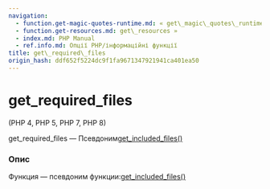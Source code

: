 ```yaml
---
navigation:
  - function.get-magic-quotes-runtime.md: « get\_magic\_quotes\_runtime
  - function.get-resources.md: get\_resources »
  - index.md: PHP Manual
  - ref.info.md: Опції PHP/інформаційні функції
title: get\_required\_files
origin_hash: ddf652f5224dc9f1fa9671347921941ca401ea50
---
```

# get\_required\_files

(PHP 4, PHP 5, PHP 7, PHP 8)

get\_required\_files — Псевдоним[get\_included\_files()](function.get-included-files.md)

### Опис

Функция — псевдоним функции:[get\_included\_files()](function.get-included-files.md)
